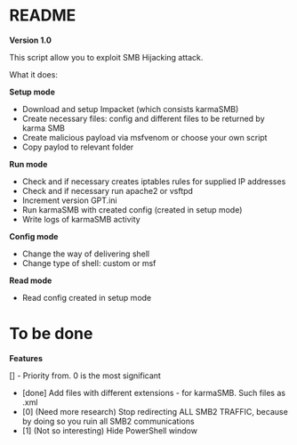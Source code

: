 
# README #

**Version 1.0**

This script allow you to exploit SMB Hijacking attack.

What it does:

**Setup mode**

* Download and setup Impacket (which consists karmaSMB)
* Create necessary files: config and different files to be returned by karma SMB
* Create malicious payload via msfvenom or choose your own script
* Copy paylod to relevant folder
 
**Run mode**

* Check and if necessary creates iptables rules for supplied IP addresses
* Check and if necessary run apache2 or vsftpd
* Increment version GPT.ini
* Run karmaSMB with created config (created in setup mode)
* Write logs of karmaSMB activity

**Config mode**

* Change the way of delivering shell
* Change type of shell: custom or msf

**Read mode**

* Read config created in setup mode  

# To be done #

**Features**

[] - Priority from. 0 is the most significant

* [done] Add files with different extensions - for karmaSMB. Such files as .xml  
* [0] (Need more research) Stop redirecting ALL SMB2 TRAFFIC, because by doing so you ruin all SMB2 communications
* [1] (Not so interesting) Hide PowerShell window
